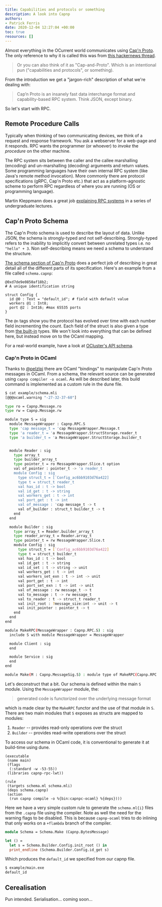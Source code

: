 ```yaml
---
title: Capabilities and protocols or something
description: A look into Capnp
authors:
- Patrick Ferris
date: 2020-12-04 12:27:04 +00:00
toc: true
resources: []
---
```


Almost everything in the OCurrent world communicates using [Cap'n Proto](https://capnproto.org/). The only reference to why it is called this was from [this hackernews thread](https://news.ycombinator.com/item?id=12471266).

> Or you can also think of it as "Cap-and-Proto". Which is an intentional pun ("capabilities and protocols", or something).

From the introduction we get a "jargon-rich" description of what we're dealing with: 

> Cap’n Proto is an insanely fast data interchange format and capability-based RPC system. Think JSON, except binary.

So let's start with RPC. 

## Remote Procedure Calls 

Typically when thinking of two communicating devices, we think of a request and response framework. You ask a webserver for a web-page and it responds. RPC wants the programmer (or whoever) to *invoke* the *procedure* on the other machine. 

The RPC system sits between the caller and the callee marshalling (encoding) and un-marshalling (decoding) arguments and return values. Some programming languages have their own internal RPC system (like Java's remote method invocation). More commonly there are protocol specifications (gRPC, Cap'n Proto etc.) that act as a platform-agnostic scheme to perform RPC regardless of where you are running (OS or programming language).

Martin Kleppmann does a great job [explaining RPC systems](https://www.youtube.com/watch?v=S2osKiqQG9s) in a series of undergraduate lectures. 

## Cap'n Proto Schema 

The Cap'n Proto schema is used to describe the layout of data. Unlike JSON, the schema is strongly-typed and not self-describing. Strongly-typed refers to the inability to implicitly convert between unrelated types i.e. no `"hello" + 3`. Non self-describing means we need a schema to understand the structure. 

[The schema section of Cap'n Proto](https://capnproto.org/language.html) does a perfect job of describing in great detail all of the different parts of its specification. Here's an example from a file called `schema.capnp`: 

<!-- $MDX file=./example/schema.capnp -->
```
@0xd7de9e0850af18b2; 
# A unique identification string

struct Config {
  id @0 : Text = "default_id"; # field with default value
  workers @1 : Int8;
  port @2 : Int16; #max 65535 ports
}
```

The `@n` tags show you the protocol has evolved over time with each number field incrementing the count. Each field of the struct is also given a type from [the built-in](https://capnproto.org/language.html#built-in-types) types. We won't look into everything that can be defined here, but instead move on to the OCaml mapping. 

For a real-world example, have a look at [OCluster's API schema](https://github.com/ocurrent/ocluster/blob/master/api/schema.capnp).

### Cap'n Proto in OCaml

Thanks to [@pelzlpj](https://github.com/capnproto/capnp-ocaml) there are OCaml "bindings" to manipulate Cap'n Proto messages in OCaml. From a schema, the relevant source can be generated using `capnp compiler -o ocaml`. As will be described later, this build command is implemented as a custom rule in the dune file.

```bash
$ cat example/schema.mli
[@@@ocaml.warning "-27-32-37-60"]

type ro = Capnp.Message.ro
type rw = Capnp.Message.rw

module type S = sig
  module MessageWrapper : Capnp.RPC.S
  type 'cap message_t = 'cap MessageWrapper.Message.t
  type 'a reader_t = 'a MessageWrapper.StructStorage.reader_t
  type 'a builder_t = 'a MessageWrapper.StructStorage.builder_t


  module Reader : sig
    type array_t
    type builder_array_t
    type pointer_t = ro MessageWrapper.Slice.t option
    val of_pointer : pointer_t -> 'a reader_t
    module Config : sig
      type struct_t = [`Config_ac6bb9103d76a422]
      type t = struct_t reader_t
      val has_id : t -> bool
      val id_get : t -> string
      val workers_get : t -> int
      val port_get : t -> int
      val of_message : 'cap message_t -> t
      val of_builder : struct_t builder_t -> t
    end
  end

  module Builder : sig
    type array_t = Reader.builder_array_t
    type reader_array_t = Reader.array_t
    type pointer_t = rw MessageWrapper.Slice.t
    module Config : sig
      type struct_t = [`Config_ac6bb9103d76a422]
      type t = struct_t builder_t
      val has_id : t -> bool
      val id_get : t -> string
      val id_set : t -> string -> unit
      val workers_get : t -> int
      val workers_set_exn : t -> int -> unit
      val port_get : t -> int
      val port_set_exn : t -> int -> unit
      val of_message : rw message_t -> t
      val to_message : t -> rw message_t
      val to_reader : t -> struct_t reader_t
      val init_root : ?message_size:int -> unit -> t
      val init_pointer : pointer_t -> t
    end
  end
end

module MakeRPC(MessageWrapper : Capnp.RPC.S) : sig
  include S with module MessageWrapper = MessageWrapper

  module Client : sig
  end

  module Service : sig
  end
end

module Make(M : Capnp.MessageSig.S) : module type of MakeRPC(Capnp.RPC.None(M))
```

Let's deconstruct that a bit. Our schema is defined within the main `S` module. Using the `MessageWrapper` module, the: 

> generated code is functorized over the underlying message format 

which is made clear by the `MakeRPC` functor and the use of that module in `S`. There are two main modules that `S` exposes as structs are mapped to modules: 

  1. `Reader` -- provides read-only operations over the struct
  2. `Builder` -- provides read-write operations over the struct 

To access our schema in OCaml code, it is conventional to generate it at build-time using dune. 

<!-- $MDX file=example/dune -->
```
(executable
 (name main)
 (flags
  (:standard -w -53-55))
 (libraries capnp-rpc-lwt))

(rule
 (targets schema.ml schema.mli)
 (deps schema.capnp)
 (action
  (run capnp compile -o %{bin:capnpc-ocaml} %{deps})))
```

Here we have a very simple custom rule to generate the `schema.ml{i}` files from the `.capnp` file using the compiler. Note as well the need for the warning flags to be disabled. This is because `capnp-ocaml` tries to do inlining that only works on a `+flambda` branch of the compiler. 

<!-- $MDX file=example/main.ml -->
```ocaml
module Schema = Schema.Make (Capnp.BytesMessage)

let () =
  let s = Schema.Builder.Config.init_root () in
  print_endline (Schema.Builder.Config.id_get s)
```

Which produces the `default_id` we specified from our capnp file. 


```bash
$ example/main.exe
default_id
```

## Cerealisation 

Pun intended. Serialisation... coming soon... 
